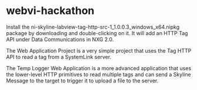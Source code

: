# webvi-hackathon

Install the ni-skyline-labview-tag-http-src-1_1.0.0.3_windows_x64.nipkg package by downloading and double-clicking on it.  It will add an HTTP Tag API under Data Communications in NXG 2.0.

The Web Application Project is a very simple project that uses the Tag HTTP API to read a tag from a SystemLink server.

The Temp Logger Web Application is a more advanced application that uses the lower-level HTTP primitives to read multiple tags and can send a Skyline Message to the target to trigger it to upload a file to the server.
